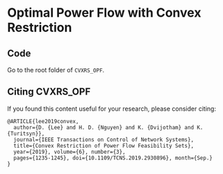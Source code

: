 # Optimal Power Flow with Convex Restriction

## Code

Go to the root folder of `CVXRS_OPF`.

## Citing CVXRS_OPF

If you found this content useful for your research, please consider citing: 

    @ARTICLE{lee2019convex,
      author={D. {Lee} and H. D. {Nguyen} and K. {Dvijotham} and K. {Turitsyn}},
      journal={IEEE Transactions on Control of Network Systems},
      title={Convex Restriction of Power Flow Feasibility Sets},
      year={2019}, volume={6}, number={3},
      pages={1235-1245}, doi={10.1109/TCNS.2019.2930896}, month={Sep.}
    }

